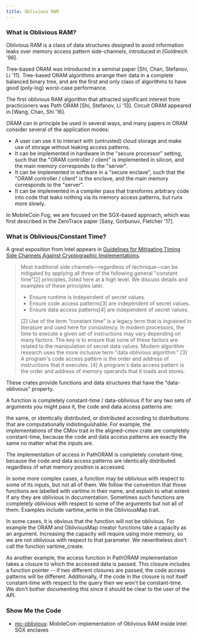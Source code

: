 ```yaml
---
title: Oblivious RAM
---
```


### What is Oblivious RAM?

Oblivious RAM is a class of data structures designed to avoid information leaks over memory access pattern side-channels, introduced in [Goldreich '96].

Tree-based ORAM was introduced in a seminal paper [Shi, Chan, Stefanov, Li '11]. Tree-based ORAM algorithms arrange their data in a complete balanced binary tree, and are the first and only class of algorithms to have good (poly-log) worst-case performance.

The first oblivious RAM algorithm that attracted significant interest from practicioners was Path ORAM [Shi, Stefanov, Li '13]. Circuit ORAM appeared in [Wang, Chan, Shi '16].

ORAM can in principle be used in several ways, and many papers in ORAM consider several of the application modes:

* A user can use it to interact with (untrusted) cloud storage and make use of storage without leaking access patterns.
* It can be implemented in hardware in the "secure processor" setting, such that the "ORAM controller / client" is implemented in silicon, and the main memory corresponds to the "server".
* It can be implemented in software in a "secure enclave", such that the "ORAM controller / client" is the enclave, and the main memory corresponds to the "server".
* It can be implemented in a compiler pass that transforms arbitrary code into code that leaks nothing via its memory access patterns, but runs more slowly.

In MobileCoin Fog, we are focused on the SGX-based approach, which was first described in the ZeroTrace paper [Sasy, Gorbunuv, Fletcher '17].

### What is Oblivious/Constant Time?

A great exposition from Intel appears in [Guidelines for Mitigating Timing Side Channels Against Cryptographic Implementations](https://www.intel.com/content/www/us/en/developer/articles/technical/software-security-guidance/secure-coding/mitigate-timing-side-channel-crypto-implementation.html).

> Most traditional side channels—regardless of technique—can be mitigated by applying all three of the following general "constant time"[2] principles, listed here at a high level. We discuss details and examples of these principles later.
> 
> * Ensure runtime is independent of secret values.
> * Ensure code access patterns[3] are independent of secret values.
> * Ensure data access patterns[4] are independent of secret values.
> 
> [2] Use of the term “constant time” is a legacy term that is ingrained in literature and used here for consistency. In modern processors, the time to execute a given set of instructions may vary depending on many factors. The key is to ensure that none of these factors are related to the manipulation of secret data values. Modern algorithm research uses the more inclusive term "data oblivious algorithm." [3] A program's code access pattern is the order and address of instructions that it executes. [4] A program's data access pattern is the order and address of memory operands that it loads and stores.

These crates provide functions and data structures that have the "data-oblivious" property.

A function is completely constant-time / data-oblivious if for any two sets of arguments you might pass it, the code and data access patterns are:

the same, or
identically distributed, or
distributed according to distributions that are computationally indistinguishable.
For example, the implementations of the CMov trait in the aligned-cmov crate are completely constant-time, because the code and data access patterns are exactly the same no matter what the inputs are.

The implementation of access in PathORAM is completely constant-time, because the code and data access patterns are identically distributed regardless of what memory position is accessed.

In some more complex cases, a function may be oblivious with respect to some of its inputs, but not all of them. We follow the convention that those functions are labelled with vartime in their name, and explain to what extent if any they are oblivious in documentation. Sometimes such functions are completely oblivious with respect to some of the arguments but not all of them. Examples include vartime_write in the ObliviousMap trait.

In some cases, it is obvious that the function will not be oblivious. For example the ORAM and ObliviousMap creator functions take a capacity as an argument. Increasing the capacity will require using more memory, so we are not oblivious with respect to that parameter. We nevertheless don't call the function vartime_create.

As another example, the access function in PathORAM implementation takes a closure to which the accessed data is passed. This closure includes a function pointer -- if two different closures are passed, the code access patterns will be different. Additionally, if the code in the closure is not itself constant-time with respect to the query then we won't be constant-time. We don't bother documenting this since it should be clear to the user of the API.

### Show Me the Code

* [mc-oblivious](https://github.com/mobilecoinofficial/mc-oblivious): MobileCoin implementation of Oblivious RAM inside Intel SGX enclaves